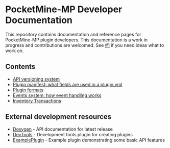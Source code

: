# PocketMine-MP Developer Documentation
This repository contains documentation and reference pages for PocketMine-MP plugin developers. This documentation is a work in progress and contributions are welcomed. See [#1](https://github.com/pmmp/DeveloperDocs/issues/1) if you need ideas what to work on.


## Contents
- [API versioning system](/api-version-spec.md)
- [Plugin manifest: what fields are used in a plugin.yml](/plugin-manifest-spec.md)
- [Plugin formats](/plugin-formats.md)
- [Events system: how event handling works](/events-spec.md)
- [Inventory Transactions](/inventory-transactions.md)

## External development resources
 - [Doxygen](https://apidoc.pmmp.io) - API documentation for latest release
 - [DevTools](https://github.com/pmmp/PocketMine-DevTools/) - Development tools plugin for creating plugins
 - [ExamplePlugin](https://github.com/pmmp/ExamplePlugin/) - Example plugin demonstrating some basic API features
